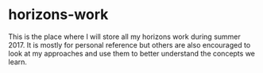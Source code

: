 # horizons-work
This is the place where I will store all my horizons work during summer 2017. It is mostly for personal reference but others are also encouraged to look at my approaches and use them to better understand the concepts we learn.
